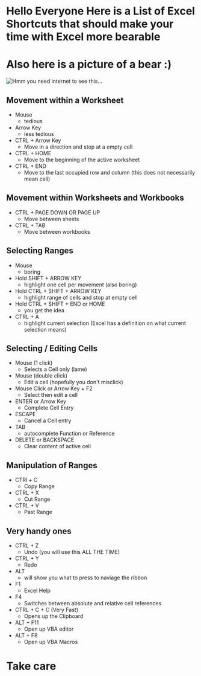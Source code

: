 # Hello Everyone Here is a List of Excel Shortcuts that should make your time with Excel more bearable

# Also here is a picture of a bear :)

![Hmm you need internet to see this...](https://placebear.com/300/300 "Bearable...Get it?")

## Movement within a Worksheet

- Mouse 
    - tedious
- Arrow Key
    - less tedious
- CTRL + Arrow Key
    - Move in a direction and stop at a empty cell
- CTRL + HOME
    - Move to the beginning of the active worksheet
- CTRL + END
    - Move to the last occupied row and column (this does not necessarily mean cell)

## Movement within Worksheets and Workbooks

- CTRL + PAGE DOWN OR PAGE UP
    - Move between sheets
- CTRL + TAB
    - Move between workbooks

## Selecting Ranges

- Mouse
    - boring
- Hold SHIFT + ARROW KEY
    - highlight one cell per movement (also boring)
- Hold CTRL + SHIFT + ARROW KEY
    - highlight range of cells and stop at empty cell
- Hold CTRL + SHIFT + END or HOME
    - you get the idea
- CTRL + A
    - highlight current selection (Excel has a definition on what current selection means)

## Selecting / Editing Cells

- Mouse (1 click)
    - Selects a Cell only (lame)
- Mouse (double click)
    - Edit a cell (hopefully you don't misclick)
- Mouse Click or Arrow Key + F2
    - Select then edit a cell
- ENTER or Arrow Key
    - Complete Cell Entry
- ESCAPE
    - Cancel a Cell entry
- TAB
    - autocomplete Function or Reference
- DELETE or BACKSPACE
    - Clear content of active cell

## Manipulation of Ranges

- CTRl + C
    - Copy Range
- CTRL + X
    - Cut Range
- CTRL + V
    - Past Range


## Very handy ones

- CTRL + Z
    - Undo (you will use this ALL THE TIME)
- CTRL + Y
    - Redo
- ALT
    - will show you what to press to naviage the ribbon
- F1
    - Excel Help
- F4
    - Switches between absolute and relative cell references
- CTRL + C + C (Very Fast)
    - Opens up the Clipboard
- ALT + F11
    - Open up VBA editor
- ALT + F8
    - Open up VBA Macros

# Take care